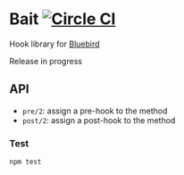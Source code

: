# Bait [![Circle CI](https://circleci.com/gh/StreetHub/bait.svg?style=svg&circle-token=7f3d164f324d7417d0e35b8f0b76db245616714a)](https://circleci.com/gh/StreetHub/bait)

Hook library for [Bluebird](https://github.com/petkaantonov/bluebird)

Release in progress

## API

- `pre/2`: assign a pre-hook to the method
- `post/2`: assign a post-hook to the method

### Test

```
npm test
```

